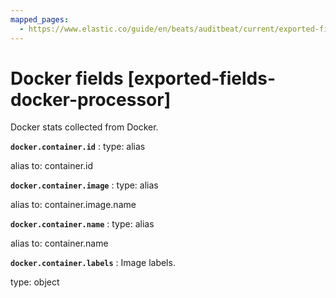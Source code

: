 ```yaml
---
mapped_pages:
  - https://www.elastic.co/guide/en/beats/auditbeat/current/exported-fields-docker-processor.html
---
```


# Docker fields [exported-fields-docker-processor]

Docker stats collected from Docker.

**`docker.container.id`**
:   type: alias

alias to: container.id


**`docker.container.image`**
:   type: alias

alias to: container.image.name


**`docker.container.name`**
:   type: alias

alias to: container.name


**`docker.container.labels`**
:   Image labels.

type: object


